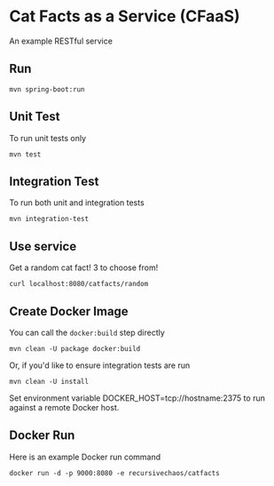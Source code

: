 # Cat Facts as a Service (CFaaS) #

An example RESTful service

## Run ##

`mvn spring-boot:run`

## Unit Test ##

To run unit tests only

`mvn test`

## Integration Test ##

To run both unit and integration tests

`mvn integration-test`

## Use service ##

Get a random cat fact! 3 to choose from! 

`curl localhost:8080/catfacts/random`

## Create Docker Image ##

You can call the `docker:build` step directly

`mvn clean -U package docker:build`

Or, if you'd like to ensure integration tests are run

`mvn clean -U install`

Set environment variable DOCKER_HOST=tcp://hostname:2375 to run against a remote Docker host.

## Docker Run ##

Here is an example Docker run command

`docker run -d -p 9000:8080 -e recursivechaos/catfacts`
